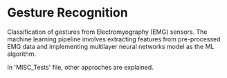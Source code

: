 # Gesture Recognition

Classification of gestures from Electromyography (EMG) sensors.
The machine learning pipeline involves extracting features from pre-processed EMG data and implementing multilayer neural networks model
as the ML algorithm.

In 'MISC_Tests' file, other approches are explained.
